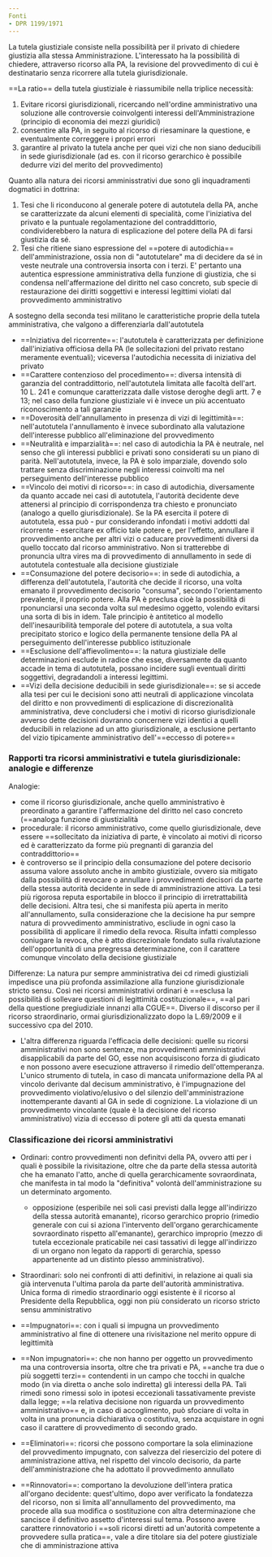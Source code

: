 ```yaml
---
Fonti
- DPR 1199/1971
---
```

La tutela giustiziale consiste nella possibilità per il privato di chiedere giustizia alla stessa Amministrazione. L'interessato ha la possibilità di chiedere, attraverso ricorso alla PA, la revisione del provvedimento di cui è destinatario senza ricorrere alla tutela giurisdizionale.

==La ratio== della tutela giustiziale è riassumibile nella triplice necessità:
1. Evitare ricorsi giurisdizionali, ricercando nell'ordine amministrativo una soluzione alle controversie coinvolgenti interessi dell'Amministrazione (principio di economia dei mezzi giuridici)
2. consentire alla PA, in seguito al ricorso di riesaminare la questione, e eventualmente correggere i propri errori
3. garantire al privato la tutela anche per quei vizi che non siano deducibili in sede giurisdizionale (ad es. con il ricorso gerarchico è possibile dedurre vizi del merito del provvedimento)

Quanto alla natura dei ricorsi amminisstrativi due sono gli inquadramenti dogmatici in dottrina:
1. Tesi che li riconducono al generale potere di autotutela della PA, anche se caratterizzate da alcuni elementi di specialità, come l'iniziativa del privato e la puntuale regolamentazione del contraddittorio, condividerebbero la natura di esplicazione del potere della PA di farsi giustizia da sé.
2. Tesi che ritiene siano espressione del ==potere di autodichia== dell'amministrazione, ossia non di "autotutelare" ma di decidere da sé in veste neutrale una controversia insorta con i terzi. E' pertanto una autentica espressione amministrativa della funzione di giustizia, che si condensa nell'affermazione del diritto nel caso concreto, sub specie di restaurazione dei diritti soggettivi e interessi legittimi violati dal provvedimento amministrativo

A sostegno della seconda tesi militano le caratteristiche proprie della tutela amministrativa, che valgono a differenziarla dall'autotutela
- ==Iniziativa del ricorrente==: l'autotutela è caratterizzata per definizione dall'iniziativa officiosa della PA (le sollecitazioni del privato restano meramente eventuali); viceversa l'autodichia necessita di iniziativa del privato
- ==Carattere contenzioso del procedimento==: diversa intensità di garanzia del contraddittorio, nell'autotutela limitata alle facoltà dell'art. 10 L. 241 e comunque caratterizzata dalle vistose deroghe degli artt. 7 e 13; nel caso della funzione giustiziale vi è invece un più accentuato riconoscimento a tali garanzie
- ==Doverosità dell'annullamento in presenza di vizi di legittimità==: nell'autotutela l'annullamento è invece subordinato alla valutazione dell'interesse pubblico all'eliminazione del provvedimento
- ==Neutralità e imparzialità==: nel caso di autodichia la PA è neutrale, nel senso che gli interessi pubblici e privati sono considerati su un piano di parità. Nell'autotutela, invece, la PA è solo imparziale, dovendo solo trattare senza discriminazione negli interessi coinvolti ma nel perseguimento dell'interesse pubblico
- ==Vincolo dei motivi di ricorso==: in caso di autodichia, diversamente da quanto accade nei casi di autotutela, l'autorità decidente deve attenersi al principio di corrispondenza tra chiesto e pronunciato (analogo a quello giurisdizionale). Se la PA esercita il potere di autotutela, essa può - pur considerando infondati i motivi addotti dal ricorrente - esercitare ex officio tale potere e, per l'effetto, annullare il provvedimento anche per altri vizi o caducare provvedimenti diversi da quello toccato dal ricorso amministrativo. Non si tratterebbe di pronuncia ultra vires ma di provvedimento di annullamento in sede di autotutela contestuale alla decisione giustiziale
- ==Consumazione del potere decisorio==: in sede di autodichia, a differenza dell'autotutela, l'autorità che decide il ricorso, una volta emanato il provvedimento decisorio "consuma", secondo l'orientamento prevalente, il proprio potere. Alla PA è preclusa cioè la possibilità di rponunciarsi una seconda volta sul medesimo oggetto, volendo evitarsi una sorta di bis in idem. Tale principio è antitetico al modello dell'inesauribilità temporale del potere di autotutela, a sua volta precipitato storico e logico della permanente tensione della PA al perseguimento dell'interesse pubblico istituzionale
- ==Esclusione dell'affievolimento==: la natura giustiziale delle determinazioni esclude in radice che esse, diversamente da quanto accade in tema di autotutela, possano incidere sugli eventuali diritti soggettivi, degradandoli a interessi legittimi.
- ==Vizi della decisione deducibili in sede giurisdizionale==: se si accede alla tesi per cui le decisioni sono atti neutrali di applicazione vincolata del diritto e non provvedimenti di esplicazione di discrezionalità amministrativa, deve concludersi che i motivi di ricorso giurisdizionale avverso dette decisioni dovranno concernere vizi identici a quelli deducibili in relazione ad un atto giurisdizionale, a esclusione pertanto del vizio tipicamente amministrativo dell'==eccesso di potere==


### Rapporti tra ricorsi amministrativi e tutela giurisdizionale: analogie e differenze
Analogie:
- come il ricorso giurisdizionale, anche quello amministrativo è preordinato a garantire l'affermazione del diritto nel caso concreto (==analoga funzione di giustizialità
- procedurale: il ricorso amministrativo, come quello giurisdizionale, deve essere ==sollecitato da iniziativa di parte, è vincolato ai motivi di ricorso ed è caratterizzato da forme più pregnanti di garanzia del contraddittorio==
- è controverso se il principio della consumazione del potere decisorio assuma valore assoluto anche in ambito giustiziale, ovvero sia mitigato dalla possibilità di revocare o annullare i provvedimenti decisori da parte della stessa autorità decidente in sede di amministrazione attiva. La tesi più rigorosa reputa esportabile in blocco il principio di irretrattabilità delle decisioni. Altra tesi, che si manifesta più aperta in merito all'annullamento, sulla considerazione che la decisione ha pur sempre natura di provvedimento amministrativo, escliude in ogni caso la possibilità di applicare il rimedio della revoca. Risulta infatti complesso coniugare la revoca, che è atto discrezionale fondato sulla rivalutazione dell'opportunità di una pregressa determinazione, con il carattere comunque vincolato della decisione giustiziale


Differenze:
La natura pur sempre amministrativa dei cd rimedi giustiziali impedisce una più profonda assimilazione alla funzione giurisdizionale stricto sensu. Così nei ricorsi amministrativi ordinari è ==esclusa la possibilità di sollevare questioni di legittimità costituzionale==, ==al pari della questione pregiudiziale innanzi alla CGUE==. Diverso il discorso per il ricorso straordinario, ormai giurisdizionalizzato dopo la L.69/2009 e il successivo cpa del 2010.
- L'altra differenza riguarda l'efficacia delle decisioni: quelle su ricorsi amministrativi non sono sentenze, ma provvedimenti amministrativi disapplicabili da parte del GO, esse non acquisiscono forza di giudicato e non possono avere esecuzione attraverso il rimedio dell'ottemperanza. L'unico strumento di tutela, in caso di mancata uniformazione della PA al vincolo derivante dal decisum amministrativo, è l'impugnazione del provvedimento violativo/elusivo o del silenzio dell'amministrazione inottemperante davanti al GA in sede di cognizione. La violazione di un provvedimento vincolante (quale è la decisione del ricorso amministrativo) vizia di eccesso di potere gli atti da questa emanati

### Classificazione dei ricorsi amministrativi
- Ordinari: contro provvedimenti non definitvi della PA, ovvero atti per i quali è possibile la rivisitazione, oltre che da parte della stessa autorità che ha emanato l'atto, anche di quella gerarchicamente sovraordinata, che manifesta in tal modo la "definitiva" volontà dell'amministrazione su un determinato argomento.
	- opposizione (esperibile nei soli casi previsti dalla legge all'indirizzo della stessa autorità emanante), ricorso gerarchico proprio (rimedio generale con cui si aziona l'intervento dell'organo gerarchicamente sovraordinato rispetto all'emanante), gerarchico improprio (mezzo di tutela eccezionale praticabile nei casi tassativi di legge all'indirizzo di un organo non legato da rapporti di gerarchia, spesso appartenente ad un distinto plesso amministrativo).
- Straordinari: solo nei confronti di atti definitivi, in relazione ai quali sia già intervenuta l'ultima parola da parte dell'autorità amministrativa. Unica forma di rimedio straordinario oggi esistente è il ricorso al Presidente della Repubblica, oggi non più considerato un ricorso stricto sensu amministrativo

- ==Impugnatori==: con i quali si impugna un provvedimento amministrativo al fine di ottenere una rivisitazione nel merito oppure di legittimità
- ==Non impugnatori==: che non hanno per oggetto un provvedimento ma una controversia insorta, oltre che tra privati e PA, ==anche tra due o più soggetti terzi== contendenti in un campo che tocchi in qualche modo (in via diretta o anche solo indiretta) gli interessi della PA. Tali rimedi sono rimessi solo in ipotesi eccezionali tassativamente previste dalla legge; ==la relativa decisione non riguarda un provvedimento amministrativo== e, in caso di accoglimento, può sfociare di volta in volta in una pronuncia dichiarativa o costitutiva, senza acquistare in ogni caso il carattere di provvedimento di secondo grado.

- ==Eliminatori==: ricorsi che possono comportare la sola eliminazione del provvedimento impugnato, con salvezza del riesercizio del potere di amministrazione attiva, nel rispetto del vincolo decisorio, da parte dell'amministrazione che ha adottato il provvedimento annullato
- ==Rinnovatori==: comportano la devoluzione dell'intera pratica all'organo decidente: quest'ultimo, dopo aver verificato la fondatezza del ricorso, non si limita all'annullamento del provvedimento, ma procede alla sua modifica o sostituzione con altra determinazione che sancisce il definitivo assetto d'interessi sul tema. Possono avere carattere rinnovatorio i ==soli ricorsi diretti ad un'autorità competente a provvedere sulla pratica==, vale a dire titolare sia del potere giustiziale che di amministrazione attiva


